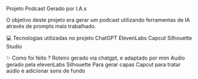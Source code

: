 Projeto Podcast Gerado por I.A.s

O objetivo deste projeto era gerar um podcast utilizando ferramentas de IA através de prompts mais trabalhado.

💻 Tecnologias utilizadas no projeto
ChatGPT
ElevenLabs
Capcut
Silhouette Studio

✨ Como foi feito ?
Roteiro gerado via chatgpt, e adaptado por mim
Audio gerado pela elevenLabs
Silhouette Para gerar capas
Capcut para tratar aúdio e adicionar sons de fundo

